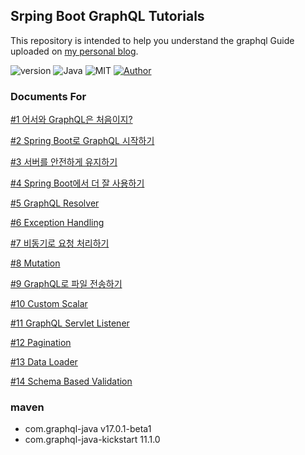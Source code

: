## Srping Boot GraphQL Tutorials
This repository is intended to help you understand the graphql Guide uploaded on [my personal blog](https://songhayoung.github.io/).

![version](https://img.shields.io/badge/version-0.0.2-orange) ![Java](https://img.shields.io/badge/Java-8-blue) ![MIT](https://img.shields.io/badge/License-MIT-red) [![Author](https://img.shields.io/badge/Author-Sumfi-brightgreen)](https://songhayoung.github.io/about/)

### Documents For
[#1 어서와 GraphQL은 처음이지?](https://songhayoung.github.io/2021/07/24/GraphQL/graphql-1)

[#2 Spring Boot로 GraphQL 시작하기](https://songhayoung.github.io/2021/07/24/GraphQL/graphql-2/)

[#3 서버를 안전하게 유지하기](https://songhayoung.github.io/2021/07/24/GraphQL/graphql-3/)

[#4 Spring Boot에서 더 잘 사용하기](https://songhayoung.github.io/2021/07/24/GraphQL/graphql-4/)

[#5 GraphQL Resolver](https://songhayoung.github.io/2021/07/25/GraphQL/graphql-5/)

[#6 Exception Handling](https://songhayoung.github.io/2021/07/25/GraphQL/graphql-6/)

[#7 비동기로 요청 처리하기](https://songhayoung.github.io/2021/07/25/GraphQL/graphql-7/)

[#8 Mutation](https://songhayoung.github.io/2021/07/25/GraphQL/graphql-8/)

[#9 GraphQL로 파일 전송하기](https://songhayoung.github.io/2021/07/25/GraphQL/graphql-9/)

[#10 Custom Scalar](https://songhayoung.github.io/2021/07/29/GraphQL/graphql-10/)

[#11 GraphQL Servlet Listener](https://songhayoung.github.io/2021/07/30/GraphQL/graphql-11/)

[#12 Pagination](https://songhayoung.github.io/2021/07/31/GraphQL/graphql-12/)

[#13 Data Loader](https://songhayoung.github.io/2021/07/31/GraphQL/graphql-13/)

[#14 Schema Based Validation](https://songhayoung.github.io/2021/07/31/GraphQL/graphql-14/)

### maven
- com.graphql-java v17.0.1-beta1
- com.graphql-java-kickstart 11.1.0
